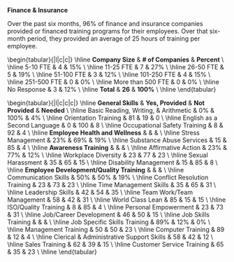 **Finance & Insurance**

Over the past six months, 96% of finance and insurance companies provided or financed training programs for their employees. Over that six-month period, they provided an average of 25 hours of training per employee.

\begin{tabular}{|l|c|c|} \hline
**Company Size** & **\# of Companies** & **Percent** \\ \hline
5-10 FTE & 4 & 15\% \\ \hline
11-25 FTE & 7 & 27\% \\ \hline
26-50 FTE & 5 & 19\% \\ \hline
51-100 FTE & 3 & 12\% \\ \hline
101-250 FTE & 4 & 15\% \\ \hline
251-500 FTE & 0 & 0\% \\ \hline More than 500 FTE & 0 & 0\% \\ \hline No Response & 3 & 12\% \\ \hline
**Total** & **26** & **100\%** \\ \hline \end{tabular}

\begin{tabular}{|l|c|c|c|} \hline
**General Skills** & **Yes, Provided** & **Not Provided** & **Needed** \\ \hline Basic Reading, Writing, \& Arithmetic & 0\% & 100\% & 4\% \\ \hline Orientation Training & 81 & 19 & 0 \\ \hline English as a Second Language & 0 & 100 & 8 \\ \hline Occupational Safety Training & 8 & 92 & 4 \\ \hline
**Employee Health and Wellness** & & & \\ \hline Stress Management & 23\% & 69\% & 19\% \\ \hline Substance Abuse Services & 15 & 85 & 4 \\ \hline
**Awareness Training** & & & \\ \hline Affirmative Action & 23\% & 77\% & 12\% \\ \hline Workplace Diversity & 23 & 77 & 23 \\ \hline Sexual Harassment & 35 & 65 & 15 \\ \hline Disability Management & 15 & 85 & 8 \\ \hline
**Employee Development/Quality Training** & & & \\ \hline Communication Skills & 50\% & 50\% & 19\% \\ \hline Conflict Resolution Training & 23 & 73 & 23 \\ \hline Time Management Skills & 35 & 65 & 31 \\ \hline Leadership Skills & 42 & 54 & 35 \\ \hline Team Work/Team Management & 58 & 42 & 31 \\ \hline World Class Lean & 85 & 15 & 15 \\ \hline ISO/Quality Training & 8 & 85 & 4 \\ \hline Personal Empowerment & 23 & 73 & 31 \\ \hline Job/Career Development & 46 & 50 & 15 \\ \hline Job Skills Training & & & \\ \hline Job Specific Skills Training & 89\% & 12\% & 0\% \\ \hline Management Training & 50 & 50 & 23 \\ \hline Computer Training & 89 & 12 & 4 \\ \hline Clerical \& Administrative Support Skills & 58 & 42 & 12 \\ \hline Sales Training & 62 & 39 & 15 \\ \hline Customer Service Training & 65 & 35 & 23 \\ \hline \end{tabular}